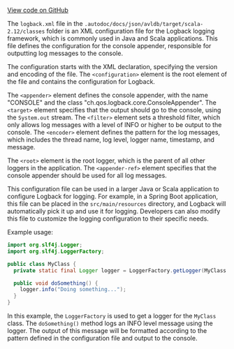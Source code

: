 [View code on GitHub](https://github.com/ergoplatform/ergo/.autodoc/docs/json/avldb/target/scala-2.12/classes)

The `logback.xml` file in the `.autodoc/docs/json/avldb/target/scala-2.12/classes` folder is an XML configuration file for the Logback logging framework, which is commonly used in Java and Scala applications. This file defines the configuration for the console appender, responsible for outputting log messages to the console.

The configuration starts with the XML declaration, specifying the version and encoding of the file. The `<configuration>` element is the root element of the file and contains the configuration for Logback.

The `<appender>` element defines the console appender, with the name "CONSOLE" and the class "ch.qos.logback.core.ConsoleAppender". The `<target>` element specifies that the output should go to the console, using the `System.out` stream. The `<filter>` element sets a threshold filter, which only allows log messages with a level of INFO or higher to be output to the console. The `<encoder>` element defines the pattern for the log messages, which includes the thread name, log level, logger name, timestamp, and message.

The `<root>` element is the root logger, which is the parent of all other loggers in the application. The `<appender-ref>` element specifies that the console appender should be used for all log messages.

This configuration file can be used in a larger Java or Scala application to configure Logback for logging. For example, in a Spring Boot application, this file can be placed in the `src/main/resources` directory, and Logback will automatically pick it up and use it for logging. Developers can also modify this file to customize the logging configuration to their specific needs.

Example usage:

```java
import org.slf4j.Logger;
import org.slf4j.LoggerFactory;

public class MyClass {
  private static final Logger logger = LoggerFactory.getLogger(MyClass.class);

  public void doSomething() {
    logger.info("Doing something...");
  }
}
```

In this example, the `LoggerFactory` is used to get a logger for the `MyClass` class. The `doSomething()` method logs an INFO level message using the logger. The output of this message will be formatted according to the pattern defined in the configuration file and output to the console.
